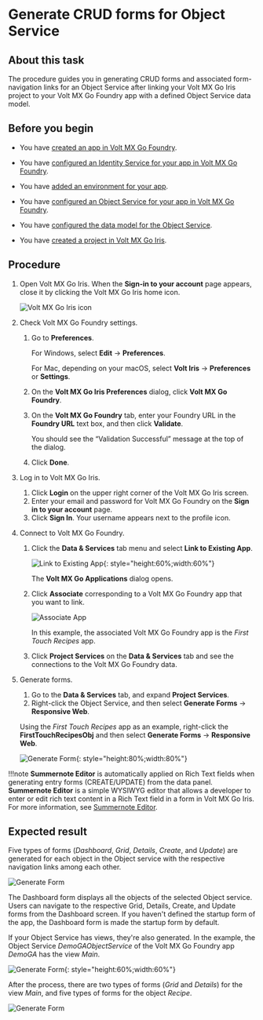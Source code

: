 # Generate CRUD forms for Object Service

## About this task

The procedure guides you in generating CRUD forms and associated form-navigation links for an Object Service after linking your Volt MX Go Iris project to your Volt MX Go Foundry app with a defined Object Service data model.

## Before you begin

- You have [created an app in Volt MX Go Foundry](../../tutorials/adaptertutorial.md#create-an-app-in-volt-mx-go-foundry).

- You have [configured an Identity Service for your app in Volt MX Go Foundry](../../tutorials/adaptertutorial.md#configure-an-identity-service).

- You have [added an environment for your app](../../tutorials/adaptertutorial.md#add-an-environment).

- You have [configured an Object Service for your app in Volt MX Go Foundry](../../tutorials/adaptertutorial.md#configure-an-object-service).

- You have [configured the data model for the Object Service](../../tutorials/adaptertutorial.md#configure-a-data-model).

- You have [created a project in Volt MX Go Iris](../../tutorials/designimport.md#create-a-new-project).

## Procedure

1. Open Volt MX Go Iris. When the **Sign-in to your account** page appears, close it by clicking the Volt MX Go Iris home icon.

    ![Volt MX Go Iris icon](../../assets/images/irisicon.png)

2. Check Volt MX Go Foundry settings.
    1. Go to **Preferences**.
        
        For Windows, select **Edit** &rarr; **Preferences**. 
        
        For Mac, depending on your macOS, select **Volt Iris** &rarr; **Preferences** or **Settings**. 

    2. On the **Volt MX Go Iris Preferences** dialog, click **Volt MX Go Foundry**.
    3. On the **Volt MX Go Foundry** tab, enter your Foundry URL in the **Foundry URL** text box, and then click **Validate**.
        
        You should see the “Validation Successful” message at the top of the dialog.
    
    4. Click **Done**.

3. Log in to Volt MX Go Iris.
    1. Click **Login** on the upper right corner of the Volt MX Go Iris screen.
    2. Enter your email and password for Volt MX Go Foundry on the **Sign in to your account** page.
    3. Click **Sign In**. Your username appears next to the profile icon.

4. Connect to Volt MX Go Foundry.
    1. Click the **Data & Services** tab menu and select **Link to Existing App**. 

        ![Link to Existing App](../../assets/images/linktoapp.png){: style="height:60%;width:60%"}
        
        The **Volt MX Go Applications** dialog opens.

    2. Click **Associate** corresponding to a Volt MX Go Foundry app that you want to link.

        ![Associate App](../../assets/images/associateapp.png)

        In this example, the associated Volt MX Go Foundry app is the *First Touch Recipes* app.

    3. Click **Project Services** on the **Data & Services** tab and see the connections to the Volt MX Go Foundry data.

6. Generate forms.

    1. Go to the **Data & Services** tab, and expand **Project Services**.  
    2. Right-click the Object Service, and then select **Generate Forms** &rarr; **Responsive Web**.

    Using the *First Touch Recipes* app as an example, right-click the **FirstTouchRecipesObj** and then select **Generate Forms** &rarr; **Responsive Web**. 

    ![Generate Form](../../assets/images/genform.png){: style="height:80%;width:80%"}

!!!note
    **Summernote Editor** is automatically applied on Rich Text fields when generating entry forms (CREATE/UPDATE) from the data panel. **Summernote Editor** is a simple WYSIWYG editor that allows a developer to enter or edit rich text content in a Rich Text field in a form in Volt MX Go Iris. For more information, see [Summernote Editor](../../references/summernotewidget.md).

## Expected result

Five types of forms (*Dashboard*, *Grid*, *Details*, *Create*, and *Update*) are generated for each object in the Object service with the respective navigation links among each other.

![Generate Form](../../assets/images/genform1.png)

The Dashboard form displays all the objects of the selected Object service. Users can navigate to the respective Grid, Details, Create, and Update forms from the Dashboard screen. If you haven't defined the startup form of the app, the Dashboard form is made the startup form by default.

If your Object Service has views, they're also generated. In the example, the Object Service *DemoGAObjectService* of the Volt MX Go Foundry app *DemoGA* has the view *Main*.

![Generate Form](../../assets/images/genform2.png){: style="height:60%;width:60%"}

After the process, there are two types of forms (*Grid* and *Details*) for the view *Main*, and five types of forms for the object *Recipe*.   

![Generate Form](../../assets/images/genform3.png)
